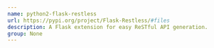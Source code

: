 ```yaml
---
name: python2-flask-restless
url: https://pypi.org/project/Flask-Restless/#files
description: A Flask extension for easy ReSTful API generation.
group: None
---
```

